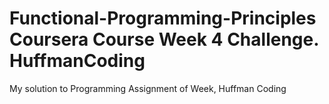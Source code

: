 # Functional-Programming-Principles Coursera Course Week 4 Challenge. HuffmanCoding
My solution to Programming Assignment of Week, Huffman Coding

